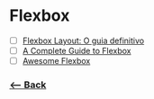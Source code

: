 # Flexbox

- [ ] [Flexbox Layout: O guia definitivo](https://www.youtube.com/watch?v=qBxGXb4iTQw&t=1830s)
- [ ] [A Complete Guide to Flexbox](https://css-tricks.com/snippets/css/a-guide-to-flexbox/)
- [ ] [Awesome Flexbox](https://github.com/afonsopacifer/awesome-flexbox)

### [<-- Back](https://github.com/simoneas02/crazy-learning/)
